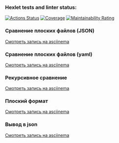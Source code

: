 ### Hexlet tests and linter status:
[![Actions Status](https://github.com/Edmon86/frontend-project-46/actions/workflows/hexlet-check.yml/badge.svg)](https://github.com/Edmon86/frontend-project-46/actions)
[![Coverage](https://sonarcloud.io/api/project_badges/measure?project=edmon86_frontend-project-46&metric=coverage)](https://sonarcloud.io/summary/new_code?id=edmon86_frontend-project-46)
[![Maintainability Rating](https://sonarcloud.io/api/project_badges/measure?project=edmon86_frontend-project-46&metric=sqale_rating)](https://sonarcloud.io/summary/new_code?id=edmon86_frontend-project-46)
### Сравнение плоских файлов (JSON)
[Смотреть запись на asciinema](https://asciinema.org/a/9u9VhvwuXnrj1MHZdcZZS9KrV)
### Сравнение плоских файлов (yaml)
[Смотреть запись на asciinema](https://asciinema.org/a/vjM6KDGpNaxQfTkABPqUxK2BZ)
### Рекурсивное сравнение
[Смотреть запись на asciinema](https://asciinema.org/a/WI47XiVWfz4ECMnktHUrxajdG)
### Плоский формат
[Смотреть запись на asciinema](https://asciinema.org/a/L2V5mbsf6vc1cNQ7leutg17f4)
### Вывод в json
[Смотреть запись на asciinema](https://asciinema.org/a/7vnXic2XCiMaSPbTWGxkvhClO)
